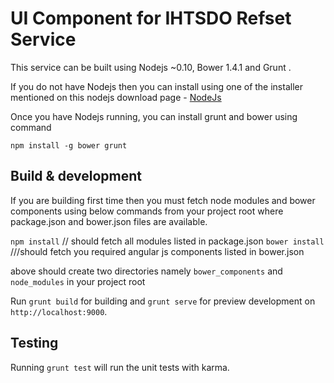 UI Component for IHTSDO Refset Service
======================================

This service can be built using Nodejs ~0.10, Bower 1.4.1 and Grunt .

If you do not have Nodejs then you can install using one of the installer mentioned on this nodejs download page - [NodeJs][1] 

[1]: https://nodejs.org/download/ "Nodejs"

Once you have Nodejs running, you can install grunt and bower using command

`npm install -g bower grunt`



## Build & development
If you are building first time then you must fetch node modules and bower components using below commands from your project root where package.json and bower.json files are available.

`npm install` // should fetch all modules listed in package.json
`bower install` ///should fetch you required angular js components listed in bower.json

above should create two directories namely `bower_components` and `node_modules` in your project root   

Run `grunt build` for building and `grunt serve` for preview development on `http://localhost:9000`.

## Testing

Running `grunt test` will run the unit tests with karma.
